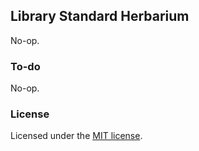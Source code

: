 ## Library Standard Herbarium
No-op.

### To-do
No-op.

### License
Licensed under the [MIT license](./LICENSE).
